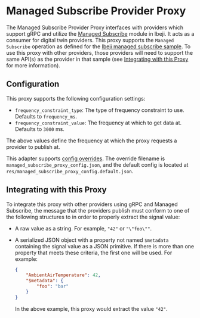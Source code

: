 # Managed Subscribe Provider Proxy

The Managed Subscribe Provider Proxy interfaces with providers which support gRPC and utilize the [Managed Subscribe](https://github.com/eclipse-ibeji/ibeji/tree/main/samples/managed_subscribe) module in Ibeji. It acts as a consumer for digital twin providers. This proxy supports the `Managed Subscribe` operation as defined for the [Ibeji managed subscribe sample](https://github.com/eclipse-ibeji/ibeji/tree/main/samples/managed_subscribe). To use this proxy with other providers, those providers will need to support the same API(s) as the provider in that sample (see [Integrating with this Proxy](#integrating-with-this-proxy) for more information).

## Configuration

This proxy supports the following configuration settings:

- `frequency_constraint_type`: The type of frequency constraint to use. Defaults to `frequency_ms`.
- `frequency_constraint_value`: The frequency at which to get data at. Defaults to `3000` ms.

The above values define the frequency at which the proxy requests a provider to publish at.

This adapter supports [config overrides](../../docs/config-overrides.md). The override filename is `managed_subscribe_proxy_config.json`, and the default config is located at `res/managed_subscribe_proxy_config.default.json`.

## Integrating with this Proxy

To integrate this proxy with other providers using gRPC and Managed Subscribe, the message that the providers publish must conform to one of the following structures to in order to properly extract the signal value:

- A raw value as a string. For example, `"42"` or `"\"foo\""`.
<!--alex ignore savage-->
- A serialized JSON object with a property not named `$metadata` containing the signal value as a JSON primitive. If there is more than one property that meets these criteria, the first one will be used. For example:

    ```json
    {
        "AmbientAirTemperature": 42,
        "$metadata": {
            "foo": "bar"
        }
    }
    ```

    In the above example, this proxy would extract the value `"42"`.

